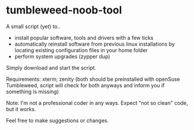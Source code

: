 # tumbleweed-noob-tool
A small script (yet) to.. 
- install popular software, tools and drivers with a few ticks
- automatically reinstall software from previous linux installations by locating existing configuration files in your home folder
- perform system upgrades (zypper dup)


Simply download and start the script.

Requirements:
xterm; zenity (both should be preinstalled with openSuse Tumbleweed, script will check for both anyways and inform you if something is missing)

Note:
I'm not a professional coder in any ways. Expect "not so clean" code, but it works.

Feel free to make suggestions or changes.
